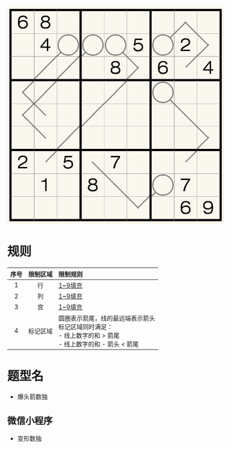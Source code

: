 ![](../../../../images/sudoku/爆头箭数独.png)

# 规则
| 序号 | 限制区域 | 限制规则 |
| :---: | :---: | :--- |
| 1 | 行 | [1~9填充] |
| 2 | 列 | [1~9填充] |
| 3 | 宫 | [1~9填充] |
| 4 | 标记区域 | 圆圈表示箭尾，线的最远端表示箭头 <br/>标记区域同时满足： <br/>- 线上数字的和 > 箭尾<br/>- 线上数字的和 - 箭头 < 箭尾 |

# 题型名
- 爆头箭数独

## 微信小程序
- 变形数独

[1~9填充]: ../../../../rules.md#1~9填充